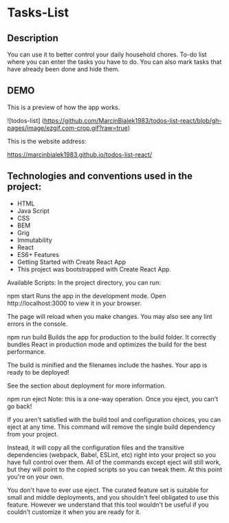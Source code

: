 # Tasks-List

## Description

You can use it to better control your daily household chores.
To-do list where you can enter the tasks you have to do. You can also mark tasks that have already been done and hide them.

## DEMO

This is a preview of how the app works.

![todos-list] (https://github.com/MarcinBialek1983/todos-list-react/blob/gh-pages/image/ezgif.com-crop.gif?raw=true)

This is the website address:

https://marcinbialek1983.github.io/todos-list-react/

## Technologies and conventions used in the project:

- HTML
- Java Script
- CSS
- BEM
- Grig
- Immutability
- React
- ES6+ Features
- Getting Started with Create React App
- This project was bootstrapped with Create React App.

Available Scripts: 
In the project directory, you can run:

npm start
Runs the app in the development mode.
Open http://localhost:3000 to view it in your browser.

The page will reload when you make changes.
You may also see any lint errors in the console.

npm run build
Builds the app for production to the build folder.
It correctly bundles React in production mode and optimizes the build for the best performance.

The build is minified and the filenames include the hashes.
Your app is ready to be deployed!

See the section about deployment for more information.

npm run eject
Note: this is a one-way operation. Once you eject, you can't go back!

If you aren't satisfied with the build tool and configuration choices, you can eject at any time. This command will remove the single build dependency from your project.

Instead, it will copy all the configuration files and the transitive dependencies (webpack, Babel, ESLint, etc) right into your project so you have full control over them. All of the commands except eject will still work, but they will point to the copied scripts so you can tweak them. At this point you're on your own.

You don't have to ever use eject. The curated feature set is suitable for small and middle deployments, and you shouldn't feel obligated to use this feature. However we understand that this tool wouldn't be useful if you couldn't customize it when you are ready for it.

